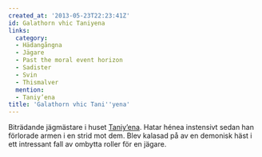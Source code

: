 ```yaml
---
created_at: '2013-05-23T22:23:41Z'
id: Galathorn vhic Taniyena
links:
  category:
  - Hädangångna
  - Jägare
  - Past the moral event horizon
  - Sadister
  - Svin
  - Thismalver
  mention:
  - Taniy’ena
title: 'Galathorn vhic Tani''yena'
---
```


Biträdande jägmästare i huset [Taniy’ena]. Hatar hénea instensivt sedan han förlorade armen i en
strid mot dem. Blev kalasad på av en demonisk häst i ett intressant fall av ombytta roller för en
jägare.

  [Taniy’ena]: Taniyena